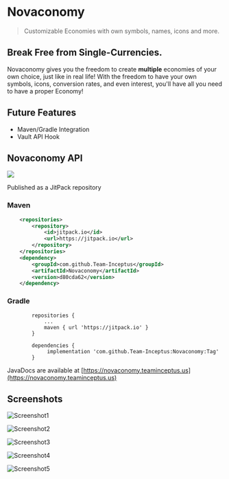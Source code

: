# Novaconomy
> Customizable Economies with own symbols, names, icons and more.

## **Break Free from Single-Currencies.**
Novaconomy gives you the freedom to create **multiple** economies of your own choice, just like in real life!
With the freedom to have your own symbols, icons, conversion rates, and even interest, you'll have all you need to have a proper Economy!

## Future Features
- Maven/Gradle Integration
- Vault API Hook

## Novaconomy API
[![](https://jitpack.io/v/Team-Inceptus/Novaconomy.svg)](https://jitpack.io/#Team-Inceptus/Novaconomy)

Published as a JitPack repository
### Maven
```xml
	<repositories>
		<repository>
		    <id>jitpack.io</id>
		    <url>https://jitpack.io</url>
		</repository>
	</repositories>
	<dependency>
	    <groupId>com.github.Team-Inceptus</groupId>
	    <artifactId>Novaconomy</artifactId>
	    <version>d80cda62</version>
	</dependency>
```

### Gradle
```
		repositories {
			...
			maven { url 'https://jitpack.io' }
		}

	 	dependencies {
	   	     implementation 'com.github.Team-Inceptus:Novaconomy:Tag'
		}	
```

JavaDocs are available at [https://novaconomy.teaminceptus.us](https://novaconomy.teaminceptus.us)

## Screenshots
![Screenshot1](https://cdn.discordapp.com/attachments/860730694551863328/949806777539653712/2022-03-05_17.12.13.png)

![Screenshot2](https://cdn.discordapp.com/attachments/860730694551863328/949806777917116476/2022-03-05_17.11.33.png)

![Screenshot3](https://cdn.discordapp.com/attachments/860730694551863328/949806778793721866/2022-03-05_17.09.03.png)

![Screenshot4](https://cdn.discordapp.com/attachments/860730694551863328/949806779343200326/2022-03-05_17.08.31.png)

![Screenshot5](https://cdn.discordapp.com/attachments/860730694551863328/949806779775205396/2022-03-05_17.08.18.png)
